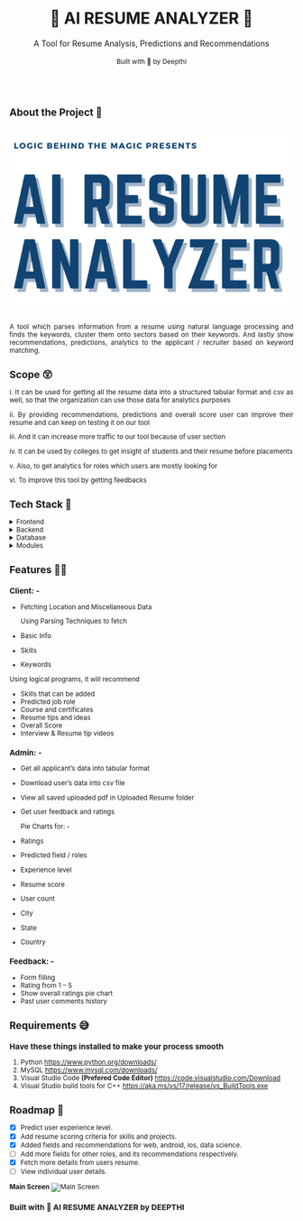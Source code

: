 <div align="center">
  <h1>🌴 AI RESUME ANALYZER 🌴</h1>
  <p>A Tool for Resume Analysis, Predictions and Recommendations</p>
  <P>
    <small align="justify">
      Built with 🤍 by Deepthi
      
     
  </p>
  

</div><br/><br/>

## About the Project 🥱

<div align="center">
    <br/><img src="screenshots\RESUME.png" alt="screenshot" /><br/><br/>
    <p align="justify"> 
      A tool which parses information from a resume using natural language processing and finds the keywords, cluster them onto sectors based on their keywords. 
      And lastly show recommendations, predictions, analytics to the applicant / recruiter based on keyword matching.
    </p>
</div>

## Scope 😲

i. It can be used for getting all the resume data into a structured tabular format and csv as well, so that the organization can use those data for analytics purposes

ii. By providing recommendations, predictions and overall score user can improve their resume and can keep on testing it on our tool

iii. And it can increase more traffic to our tool because of user section

iv. It can be used by colleges to get insight of students and their resume before placements

v. Also, to get analytics for roles which users are mostly looking for

vi. To improve this tool by getting feedbacks

<!-- TechStack -->

## Tech Stack 🍻

<details>
  <summary>Frontend</summary>
  <ul>
    <li><a href="https://streamlit.io/">Streamlit</a></li>
    <li><a href="https://developer.mozilla.org/en-US/docs/Learn/HTML">HTML</a></li>
    <li><a href="https://developer.mozilla.org/en-US/docs/Web/CSS">CSS</a></li>
    <li><a href="https://developer.mozilla.org/en-US/docs/Learn/JavaScript">JavaScript</a></li>
  </ul>
</details>

<details>
  <summary>Backend</summary>
  <ul>
    <li><a href="https://streamlit.io/">Streamlit</a></li>
    <li><a href="https://www.python.org/">Python</a></li>
  </ul>
</details>

<details>
<summary>Database</summary>
  <ul>
    <li><a href="https://www.mysql.com/">MySQL</a></li>
  </ul>
</details>

<details>
<summary>Modules</summary>
  <ul>
    <li><a href="https://pandas.pydata.org/">pandas</a></li>
    <li><a href="https://github.com/OmkarPathak/pyresparser">pyresparser</a></li>
    <li><a href="https://pypi.org/project/pdfminer3/">pdfminer3</a></li>
    <li><a href="https://plotly.com/">Plotly</a></li>
    <li><a href="https://www.nltk.org/">NLTK</a></li>
  </ul>
</details>

<!-- Features -->

## Features 🤦‍♂️

### Client: -

- Fetching Location and Miscellaneous Data

  Using Parsing Techniques to fetch

- Basic Info
- Skills
- Keywords

Using logical programs, it will recommend

- Skills that can be added
- Predicted job role
- Course and certificates
- Resume tips and ideas
- Overall Score
- Interview & Resume tip videos

### Admin: -

- Get all applicant’s data into tabular format
- Download user’s data into csv file
- View all saved uploaded pdf in Uploaded Resume folder
- Get user feedback and ratings

  Pie Charts for: -

- Ratings
- Predicted field / roles
- Experience level
- Resume score
- User count
- City
- State
- Country

### Feedback: -

- Form filling
- Rating from 1 – 5
- Show overall ratings pie chart
- Past user comments history

## Requirements 😅

### Have these things installed to make your process smooth

1. Python https://www.python.org/downloads/
2. MySQL https://www.mysql.com/downloads/
3. Visual Studio Code **(Prefered Code Editor)** https://code.visualstudio.com/Download
4. Visual Studio build tools for C++ https://aka.ms/vs/17/release/vs_BuildTools.exe

## Roadmap 🛵

- [x] Predict user experience level.
- [x] Add resume scoring criteria for skills and projects.
- [x] Added fields and recommendations for web, android, ios, data science.
- [ ] Add more fields for other roles, and its recommendations respectively.
- [x] Fetch more details from users resume.
- [ ] View individual user details.

**Main Screen**
![Main Screen](https://github.com/deepthi16032002/RESUME-ANALYZER-USING-NLP/assets/134869226/2bc59284-d4f9-450a-b0e3-ad0388227d43)

### Built with 🤍 AI RESUME ANALYZER by DEEPTHI
